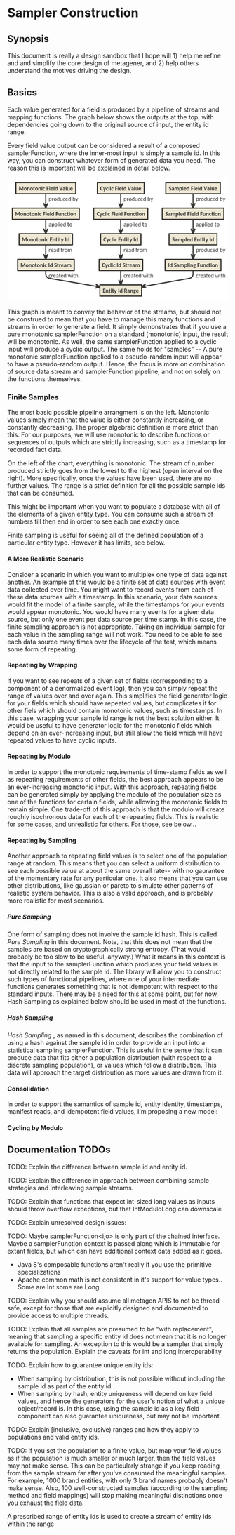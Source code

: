Sampler Construction
====================

## Synopsis
This document is really a design sandbox that I hope will 1) help me refine and and simplify the core design of metagener, and 2) help others understand the motives driving the design.

## Basics
Each value generated for a field is produced by a pipeline of streams and mapping functions. The graph below shows the outputs at the top, with dependencies going down to the original source of input, the entity id range.

Every field value output can be considered a result of a composed samplerFunction, where the inner-most input is simply a sample id. In this way, you can construct whatever form of generated data you need. The reason this is important will be explained in detail below.

![Sampler Types](samplertypes.png)

This graph is meant to convey the behavior of the streams, but should not be construed to mean that you have to manage this many functions and streams in order to generate a field. It simply demonstrates that if you use a pure monotonic samplerFunction on a standard (monotonic) input, the result will be monotonic. As well, the same samplerFunction applied to a cyclic input will produce a cyclic output. The same holds for "samples" -- A pure monotonic samplerFunction applied to a pseudo-random input will appear to have a pseudo-random output. Hence, the focus is more on combination of source data stream and samplerFunction pipeline, and not on solely on the functions themselves.

### Finite Samples
The most basic possible pipeline arrangment is on the left. Monotonic values simply mean that the value is either constantly increasing, or constantly decreasing. The proper algebraic definition is more strict than this. For our purposes, we will use monotonic to describe functions or sequences of outputs which are strictly increasing, such as a timestamp for recorded fact data.

On the left of the chart, everything is monotonic. The stream of number produced strictly goes from the lowest to the highest (open interval on the right). More specifically, once the values have been used, there are no further values. The range is a strict definition for all the possible sample ids that can be consumed.

This might be important when you want to populate a database with all of the elements of a given entity type. You can consume such a stream of numbers till then end in order to see each one exactly once.

Finite sampling is useful for seeing all of the defined population of a particular entity type. However it has limits, see below.

#### A More Realistic Scenario
Consider a scenario in which you want to multiplex one type of data against another. An example of this would be a finite set of data sources with event data collected over time. You might want to record events from each of these data sources with a timestamp. In this scenario, your data sources would fit the model of a finite sample, while the timestamps for your events would appear monotonic. You would have many events for a given data source, but only one event per data source per time stamp. In this case, the finite sampling approach is not appropriate. Taking an individual sample for each value in the sampling range will not work. You need to be able to see each data source many times over the lifecycle of the test, which means some form of repeating.

#### Repeating by Wrapping
If you want to see repeats of a given set of fields (corresponding to a component of a denormalized event log), then you can simply repeat the range of values over and over again. This simplifies the field generator logic for your fields which should have repeated values, but complicates it for other fiels which should contain monotonic values, such as timestamps. In this case, wrapping your sample id range is not the best solution either. It would be useful to have generator logic for the monotonic fields which depend on an ever-increasing input, but still allow the field which will have repeated values to have cyclic inputs.

#### Repeating by Modulo
In order to support the monotonic requirements of time-stamp fields as well as repeating requirements of other fields, the best approach appears to be an ever-increasing monotonic input. With this approach, repeating fields can be generated simply by applying the modulo of the population size as one of the functions for certain fields, while allowing the monotonic fields to remain simple. One trade-off of this approach is that the modulo will create roughly isochronous data for each of the repeating fields. This is realistic for some cases, and unrealistic for others. For those, see below...

#### Repeating by Sampling
Another approach to repeating field values is to select one of the population range at random. This means that you can select a uniform distribution to see each possible value at about the same overall rate-- with no gaurantee of the momentary rate for any particular one. It also means that you can use other distributions, like gaussian or pareto to simulate other patterns of realistic system behavior. This is also a valid approach, and is probably more realistic for most scenarios.

##### Pure Sampling
One form of sampling does not involve the sample id hash. This is called _Pure Sampling_ in this document. Note, that this does not mean that the samples are based on cryptographically strong entropy. (That would probably be too slow to be useful, anyway.) What it means in this context is that the input to the samplerFunction which produces your field values is not directly related to the sample id. The library will allow you to construct such types of functional pipelines, where one of your intermediate functions generates something that is not idempotent with respect to the standard inputs. There may be a need for this at some point, but for now, Hash Sampling as explained below should be used in most of the functions.

##### Hash Sampling
_Hash Sampling_ , as named in this document, describes the combination of using a hash against the sample id in order to provide an input into a statistical sampling samplerFunction. This is useful in the sense that it can produce data that fits either a population distribution (with respect to a discrete sampling population), or values which follow a distribution. This data will approach the target distribution as more values are drawn from it.

#### Consolidation
In order to support the samantics of sample id, entity identity, timestamps, manifest reads, and idempotent field values, I'm proposing a new model:

#### Cycling by Modulo


## Documentation TODOs

TODO: Explain the difference between sample id and entity id.

TODO: Explain the difference in approach between combining sample strategies and interleaving sample streams.

TODO: Explain that functions that expect int-sized long values as inputs should throw overflow exceptions, but that IntModuloLong can downscale

TODO: Explain unresolved design issues:

TODO: Maybe samplerFunction<i,o> is only part of the chained interface. Maybe a samplerFunction context is passed along which is immutable for extant fields,
but which can have additional context data added as it goes.

- Java 8's composable functions aren't really if you use the primitive specializations
- Apache common math is not consistent in it's support for value types.. Some are Int some are Long..

TODO: Explain why you should assume all metagen APIS to not be thread safe, except for those that are explicitly designed and documented to provide
access to multiple threads.

TODO: Explain that all samples are presumed to be "with replacement", meaning that sampling a specific entity id does not mean that it is no longer available for sampling. An exception to this would be a sampler that simply returns the population.
Explain the caveats for int and long interoperability

TODO: Explain how to guarantee unique entity ids:
- When sampling by distribution, this is not possible without including the sample id as part of the entity id
- When sampling by hash, entity uniqueness will depend on key field values, and hence the generators for the user's notion of what a unique object/record is. In this case, using the sample id as a key field component can also guarantee uniqueness,
but may not be important.

TODO: Explain [inclusive, exclusive) ranges and how they apply to populations and valid entity ids.

TODO: If you set the population to a finite value, but map your field values as if the population is much smaller or much larger, then the field values may not make sense.
This can be particularly strange if you keep reading from the sample stream far after you've consumed the meaningful samples.
For example, 1000 brand entities, with only 3 brand names probably doesn't make sense. Also, 100 well-constructed samples (according
to the sampling method and field mappings) will stop making meaningful distinctions once you exhaust the field data.

A prescribed range of entity ids is used to create a stream of entity ids within the range

